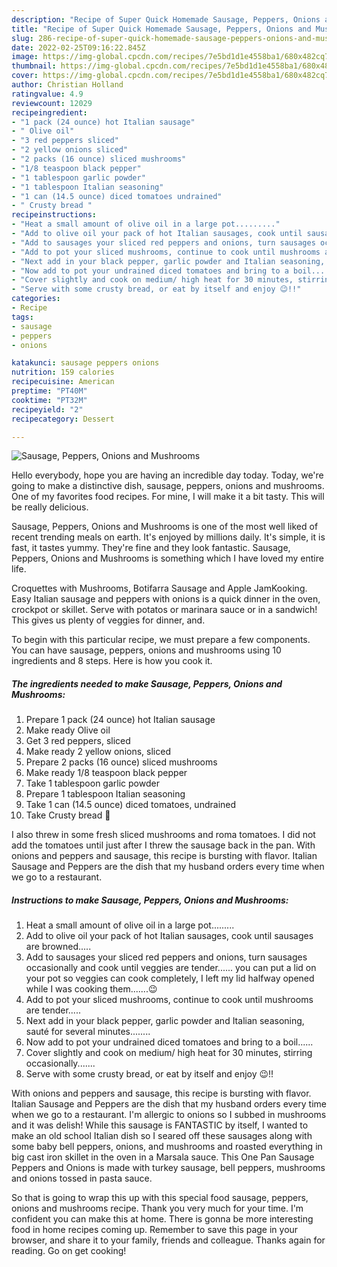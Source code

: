 ```yaml
---
description: "Recipe of Super Quick Homemade Sausage, Peppers, Onions and Mushrooms"
title: "Recipe of Super Quick Homemade Sausage, Peppers, Onions and Mushrooms"
slug: 286-recipe-of-super-quick-homemade-sausage-peppers-onions-and-mushrooms
date: 2022-02-25T09:16:22.845Z
image: https://img-global.cpcdn.com/recipes/7e5bd1d1e4558ba1/680x482cq70/sausage-peppers-onions-and-mushrooms-recipe-main-photo.jpg
thumbnail: https://img-global.cpcdn.com/recipes/7e5bd1d1e4558ba1/680x482cq70/sausage-peppers-onions-and-mushrooms-recipe-main-photo.jpg
cover: https://img-global.cpcdn.com/recipes/7e5bd1d1e4558ba1/680x482cq70/sausage-peppers-onions-and-mushrooms-recipe-main-photo.jpg
author: Christian Holland
ratingvalue: 4.9
reviewcount: 12029
recipeingredient:
- "1 pack (24 ounce) hot Italian sausage"
- " Olive oil"
- "3 red peppers sliced"
- "2 yellow onions sliced"
- "2 packs (16 ounce) sliced mushrooms"
- "1/8 teaspoon black pepper"
- "1 tablespoon garlic powder"
- "1 tablespoon Italian seasoning"
- "1 can (14.5 ounce) diced tomatoes undrained"
- " Crusty bread "
recipeinstructions:
- "Heat a small amount of olive oil in a large pot........."
- "Add to olive oil your pack of hot Italian sausages, cook until sausages are browned....."
- "Add to sausages your sliced red peppers and onions, turn sausages occasionally and cook until veggies are tender...... you can put a lid on your pot so veggies can cook completely, I left my lid halfway opened while I was cooking them.......😉"
- "Add to pot your sliced mushrooms, continue to cook until mushrooms are tender....."
- "Next add in your black pepper, garlic powder and Italian seasoning, sauté for several minutes........"
- "Now add to pot your undrained diced tomatoes and bring to a boil......"
- "Cover slightly and cook on medium/ high heat for 30 minutes, stirring occasionally......."
- "Serve with some crusty bread, or eat by itself and enjoy 😉!!"
categories:
- Recipe
tags:
- sausage
- peppers
- onions

katakunci: sausage peppers onions 
nutrition: 159 calories
recipecuisine: American
preptime: "PT40M"
cooktime: "PT32M"
recipeyield: "2"
recipecategory: Dessert

---
```



![Sausage, Peppers, Onions and Mushrooms](https://img-global.cpcdn.com/recipes/7e5bd1d1e4558ba1/680x482cq70/sausage-peppers-onions-and-mushrooms-recipe-main-photo.jpg)

Hello everybody, hope you are having an incredible day today. Today, we're going to make a distinctive dish, sausage, peppers, onions and mushrooms. One of my favorites food recipes. For mine, I will make it a bit tasty. This will be really delicious.

Sausage, Peppers, Onions and Mushrooms is one of the most well liked of recent trending meals on earth. It's enjoyed by millions daily. It's simple, it is fast, it tastes yummy. They're fine and they look fantastic. Sausage, Peppers, Onions and Mushrooms is something which I have loved my entire life.

Croquettes with Mushrooms, Botifarra Sausage and Apple JamKooking. Easy Italian sausage and peppers with onions is a quick dinner in the oven, crockpot or skillet. Serve with potatos or marinara sauce or in a sandwich! This gives us plenty of veggies for dinner, and.


To begin with this particular recipe, we must prepare a few components. You can have sausage, peppers, onions and mushrooms using 10 ingredients and 8 steps. Here is how you cook it.

<!--inarticleads1-->

##### The ingredients needed to make Sausage, Peppers, Onions and Mushrooms:

1. Prepare 1 pack (24 ounce) hot Italian sausage
1. Make ready  Olive oil
1. Get 3 red peppers, sliced
1. Make ready 2 yellow onions, sliced
1. Prepare 2 packs (16 ounce) sliced mushrooms
1. Make ready 1/8 teaspoon black pepper
1. Take 1 tablespoon garlic powder
1. Prepare 1 tablespoon Italian seasoning
1. Take 1 can (14.5 ounce) diced tomatoes, undrained
1. Take  Crusty bread 🥖


I also threw in some fresh sliced mushrooms and roma tomatoes. I did not add the tomatoes until just after I threw the sausage back in the pan. With onions and peppers and sausage, this recipe is bursting with flavor. Italian Sausage and Peppers are the dish that my husband orders every time when we go to a restaurant. 

<!--inarticleads2-->

##### Instructions to make Sausage, Peppers, Onions and Mushrooms:

1. Heat a small amount of olive oil in a large pot.........
1. Add to olive oil your pack of hot Italian sausages, cook until sausages are browned.....
1. Add to sausages your sliced red peppers and onions, turn sausages occasionally and cook until veggies are tender...... you can put a lid on your pot so veggies can cook completely, I left my lid halfway opened while I was cooking them.......😉
1. Add to pot your sliced mushrooms, continue to cook until mushrooms are tender.....
1. Next add in your black pepper, garlic powder and Italian seasoning, sauté for several minutes........
1. Now add to pot your undrained diced tomatoes and bring to a boil......
1. Cover slightly and cook on medium/ high heat for 30 minutes, stirring occasionally.......
1. Serve with some crusty bread, or eat by itself and enjoy 😉!!


With onions and peppers and sausage, this recipe is bursting with flavor. Italian Sausage and Peppers are the dish that my husband orders every time when we go to a restaurant. I&#39;m allergic to onions so I subbed in mushrooms and it was delish! While this sausage is FANTASTIC by itself, I wanted to make an old school Italian dish so I seared off these sausages along with some baby bell peppers, onions, and mushrooms and roasted everything in big cast iron skillet in the oven in a Marsala sauce. This One Pan Sausage Peppers and Onions is made with turkey sausage, bell peppers, mushrooms and onions tossed in pasta sauce. 

So that is going to wrap this up with this special food sausage, peppers, onions and mushrooms recipe. Thank you very much for your time. I'm confident you can make this at home. There is gonna be more interesting food in home recipes coming up. Remember to save this page in your browser, and share it to your family, friends and colleague. Thanks again for reading. Go on get cooking!

